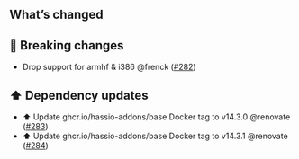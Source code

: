 ## What’s changed

## 🚨 Breaking changes

- Drop support for armhf & i386 @frenck ([#282](https://github.com/hassio-addons/addon-appdaemon/pull/282))

## ⬆️ Dependency updates

- ⬆️ Update ghcr.io/hassio-addons/base Docker tag to v14.3.0 @renovate ([#283](https://github.com/hassio-addons/addon-appdaemon/pull/283))
- ⬆️ Update ghcr.io/hassio-addons/base Docker tag to v14.3.1 @renovate ([#284](https://github.com/hassio-addons/addon-appdaemon/pull/284))
